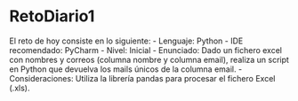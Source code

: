 # RetoDiario1
El reto de hoy consiste en lo siguiente: - Lenguaje: Python - IDE recomendado: PyCharm - Nivel: Inicial - Enunciado: Dado un fichero excel con nombres y correos (columna nombre y columna email), realiza un script en Python que devuelva los mails únicos de la columna email. - Consideraciones: Utiliza la librería pandas para procesar el fichero Excel (.xls).
